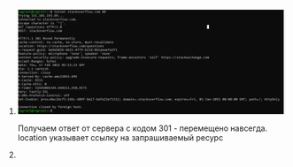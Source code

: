 1.  ![screenshot](https://github.com/gorinich666/netology.devops/blob/main/3.6.1.png?raw=true)

     Получаем ответ от сервера с кодом 301 - перемещено навсегда.
     location указывает ссылку на запрашиваемый ресурс
   
2.      
